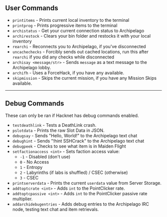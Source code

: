 ## User Commands
* `printitems` - Prints current local inventory to the terminal
* `printprog` - Prints progressive items to the terminal
* `archistatus` - Get your current connection status to Archipelago
* `archirestock` - Clears your bin folder and restocks it with your local inventory
* `rearchi` - Reconnects you to Archipelago, if you've disconnected
* `uncachechecks` - Forcibly sends out cached locations, run this after `rearchi` if you did any checks while disconnected
* `archisay <message/str>` - Sends `message` as a text message to the Archipelago lobby.
* `archifh` - Uses a ForceHack, if you have any available.
* `skipmission` - Skips the current mission, if you have any Mission Skips available.
---
## Debug Commands
These can only be ran if Hacknet has debug commands enabled.
* `testdeathlink` - Tests a DeathLink crash.
* `pslotdata` - Prints the raw Slot Data in JSON.
* `debugsay` - Sends "Hello, World!" to the Archipelago text chat
* `debughint` - Sends "!hint SSHCrack" to the Archipelago text chat
* `debugpeek` - Checks to see what item is in Maiden Flight
* `setfactionaccess <int>` - Sets faction access value:
    * `-1` - Disabled (don't use)
    * `0` - No Access
    * `1` - Entropy
    * `2` - Labyrinths (if labs is shuffled) / CSEC (otherwise)
    * `3` - CSEC
* `printserverdata` - Prints the current `userdata` value from Server Storage.
* `addtoptcrate <int>` - Adds `int` to the PointClicker rate.
* `addtoptcpassive <int>` - Adds `int` to the PointClicker passive rate multiplier.
* `addarchidebugentries` - Adds debug entries to the Archipelago IRC node, testing text chat and item retrievals.